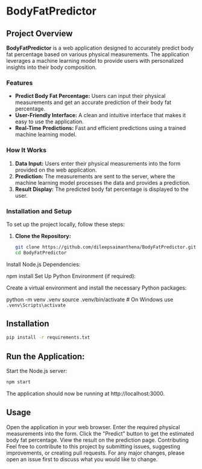# BodyFatPredictor

## Project Overview

**BodyFatPredictor** is a web application designed to accurately predict body fat percentage based on various physical measurements. The application leverages a machine learning model to provide users with personalized insights into their body composition.

### Features

- **Predict Body Fat Percentage:** Users can input their physical measurements and get an accurate prediction of their body fat percentage.
- **User-Friendly Interface:** A clean and intuitive interface that makes it easy to use the application.
- **Real-Time Predictions:** Fast and efficient predictions using a trained machine learning model.

### How It Works

1. **Data Input:** Users enter their physical measurements into the form provided on the web application.
2. **Prediction:** The measurements are sent to the server, where the machine learning model processes the data and provides a prediction.
3. **Result Display:** The predicted body fat percentage is displayed to the user.

### Installation and Setup

To set up the project locally, follow these steps:

1. **Clone the Repository:**

   ```bash
   git clone https://github.com/dileepsaimanthena/BodyFatPredictor.git
   cd BodyFatPredictor
Install Node.js Dependencies:

npm install
Set Up Python Environment (if required):

Create a virtual environment and install the necessary Python packages:

python -m venv .venv
source .venv/bin/activate  # On Windows use `.venv\Scripts\activate`
## Installation

  ```bash
  pip install -r requirements.txt
```
## Run the Application:

Start the Node.js server:
```bash
npm start
```
The application should now be running at http://localhost:3000.

## Usage
Open the application in your web browser.
Enter the required physical measurements into the form.
Click the "Predict" button to get the estimated body fat percentage.
View the result on the prediction page.
Contributing
Feel free to contribute to this project by submitting issues, suggesting improvements, or creating pull requests. For any major changes, please open an issue first to discuss what you would like to change.
